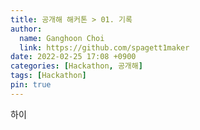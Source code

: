 ```yaml
---
title: 공개해 해커톤 > 01. 기록
author:
  name: Ganghoon Choi
  link: https://github.com/spagett1maker
date: 2022-02-25 17:08 +0900
categories: [Hackathon, 공개해]
tags: [Hackathon]
pin: true
---
```


하이